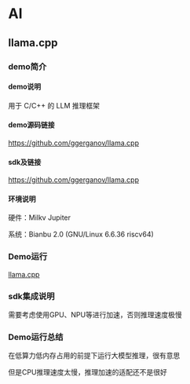 # AI
## llama.cpp
### demo简介
#### demo说明
用于 C/C++ 的 LLM 推理框架

#### demo源码链接
https://github.com/ggerganov/llama.cpp

#### sdk及链接
https://github.com/ggerganov/llama.cpp

#### 环境说明
硬件：Milkv Jupiter

系统：Bianbu 2.0 (GNU/Linux 6.6.36 riscv64)

### Demo运行
[llama.cpp](llama.cpp.md)

### sdk集成说明
需要考虑使用GPU、NPU等进行加速，否则推理速度极慢

### Demo运行总结
在低算力低内存占用的前提下运行大模型推理，很有意思

但是CPU推理速度太慢，推理加速的适配还不是很好
